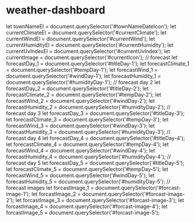 # weather-dashboard

let townNameEl = document.querySelector('#townNameDateIcon');
let currentClimateEl = document.querySelector('#currentClimate');
let currentWindEl = document.querySelector('#currentWind');
let currentHumidityEl = document.querySelector('#currentHumidity');
let currentUvIndexEl = document.querySelector('#currentUvIndex');
let currentImage = document.querySelector('#currentIcon');
// forecast
let forecastDay_1 = document.querySelector('#titleDay-1');
let forecastClimate_1 = document.querySelector('#tempDay-1');
let forecastWind_1 = document.querySelector('#windDay-1');
let forecastHumidity_1 = document.querySelector('#humidityDay-1');
// forecast day 2
let forecastDay_2 = document.querySelector('#titleDay-2');
let forecastClimate_2 = document.querySelector('#tempDay-2');
let forecastWind_2 = document.querySelector('#windDay-2');
let forecastHumidity_2 = document.querySelector('#humidityDay-2');
// forecast day 3
let forecastDay_3 = document.querySelector('#titleDay-3');
let forecastClimate_3 = document.querySelector('#tempDay-3');
let forecastWind_3 = document.querySelector('#windDay-3');
let forecastHumidity_3 = document.querySelector('#humidityDay-3');
// forecast day 4
let forecastDay_4 = document.querySelector('#titleDay-4');
let forecastClimate_4 = document.querySelector('#tempDay-4');
let forecastWind_4 = document.querySelector('#windDay-4');
let forecastHumidity_4 = document.querySelector('#humidityDay-4');
// forecast day 5
let forecastDay_5 = document.querySelector('#titleDay-5');
let forecastClimate_5 = document.querySelector('#tempDay-5');
let forecastWind_5 = document.querySelector('#windDay-5');
let forecastHumidity_5 = document.querySelector('#humidityDay-5');
// forecast images
let forcastImage_1 = document.querySelector('#forcast-image-1');
let forcastImage_2 = document.querySelector('#forcast-image-2');
let forcastImage_3 = document.querySelector('#forcast-image-3');
let forcastImage_4 = document.querySelector('#forcast-image-4');
let forcastImage_5 = document.querySelector('#forcast-image-5');
